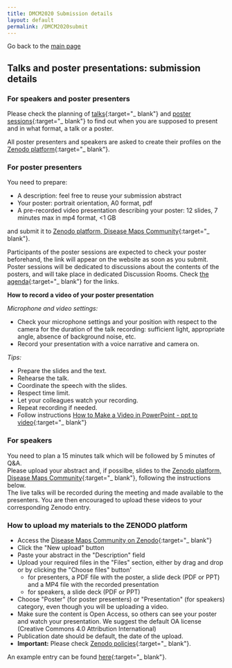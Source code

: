 ```yaml
---
title: DMCM2020 Submission details
layout: default
permalink: /DMCM2020submit
---
```


Go back to the [main page](https://disease-maps.org/DMCM2020)

## Talks and poster presentations: submission details

### For speakers and poster presenters

Please check the planning of [talks](https://disease-maps.org/DMCM2020){:target="_ blank"} and [poster sessions](https://disease-maps.org/DMCM2020posters){:target="_ blank"} to find out when you are supposed to present and in what format, a talk or a poster.

All poster presenters and speakers are asked to create their profiles on the [Zenodo platform](https://zenodo.org/signup/){:target="_ blank"}.

### For poster presenters
You need to prepare:
- A description: feel free to reuse your submission abstract
- Your poster: portrait orientation, A0 format, pdf
- A pre-recorded video presentation describing your poster: 12 slides, 7 minutes max in mp4 format, <1 GB

and submit it to [Zenodo platform, Disease Maps Community](https://zenodo.org/communities/disease-maps/?page=1&size=20){:target="_ blank"}.

Participants of the poster sessions are expected to check your poster beforehand, the link will appear on the website as soon as you submit. Poster sessions will be dedicated to discussions about the contents of the posters, and will take place in dedicated Discussion Rooms.
Check [the agenda](https://disease-maps.org/DMCM2020posters){:target="_ blank"} for the links.

**How to record a video of your poster presentation**

*Microphone and video settings:*
- Check your microphone settings and your position with respect to the camera for the duration of the talk recording: sufficient light, appropriate angle, absence of background noise, etc. 
- Record your presentation with a voice narrative and camera on.


*Tips:*
- Prepare the slides and the text.
- Rehearse the talk.
- Coordinate the speech with the slides.
- Respect time limit.
- Let your colleagues watch your recording.
- Repeat recording if needed.
- Follow instructions [How to Make a Video in PowerPoint - ppt to video](https://www.youtube.com/watch?v=D8JV3w4TOVw){:target="_ blank"}

### For speakers
You need to plan a 15 minutes talk which will be followed by 5 minutes of Q&A.  
Please upload your abstract and, if possilbe, slides to the [Zenodo platform, Disease Maps Community](https://zenodo.org/communities/disease-maps/?page=1&size=20){:target="_ blank"}, following the instructions below.   
The live talks will be recorded during the meeting and made available to the presenters. You are then encouraged to upload these videos to your corresponding Zenodo entry.

### How to upload my materials to the ZENODO platform
- Access the [Disease Maps Community on Zenodo](https://zenodo.org/communities/disease-maps/?page=1&size=20){:target="_ blank"}
- Click the "New upload" button
- Paste your abstract in the "Description" field
- Upload your required files in the "Files" section, either by drag and drop or by clicking the "Choose files" button'
  - for presenters, a PDF file with the poster, a slide deck (PDF or PPT) and a MP4 file with the recorded presentation
  - for speakers, a slide deck (PDF or PPT)
- Choose "Poster" (for poster presenters) or "Presentation" (for speakers) category, even though you will be uploading a video.
- Make sure the content is Open Access, so others can see your poster and watch your presentation. We suggest the default OA license (Creative Commons 4.0 Attribution International)
- Publication date should be default, the date of the upload.
- **Important:** Please check [Zenodo policies](https://about.zenodo.org/policies){:target="_ blank"}.

An example entry can be found [here](https://zenodo.org/record/4033071#.X6KOsy9h2JY){:target="_ blank"}.



